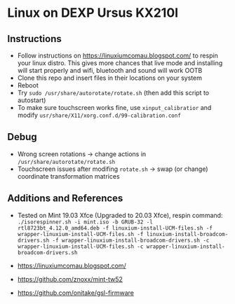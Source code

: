 # Linux on DEXP Ursus KX210I

## Instructions
* Follow instructions on https://linuxiumcomau.blogspot.com/ to respin your linux distro. 
This gives more chances that live mode and installing will start properly and wifi, bluetooth and sound will work OOTB
* Clone this repo and insert files in their locations on your system
* Reboot
* Try `sudo /usr/share/autorotate/rotate.sh` (then add this script to autostart)
* To make sure touchscreen works fine, use `xinput_calibratior` and modify `usr/share/X11/xorg.conf.d/99-calibration.conf`

## Debug
* Wrong screen rotations -> change actions in `/usr/share/autorotate/rotate.sh`
* Touchscreen issues after modifing `rotate.sh` -> swap (or change) coordinate transformation matrices

## Additions and References
* Tested on Mint 19.03 Xfce (Upgraded to 20.03 Xfce), respin command:
`./isorespinner.sh -i mint.iso -b GRUB-32 -l rtl8723bt_4.12.0_amd64.deb -f linuxium-install-UCM-files.sh -f wrapper-linuxium-install-UCM-files.sh -f linuxium-install-broadcom-drivers.sh -f wrapper-linuxium-install-broadcom-drivers.sh -c wrapper-linuxium-install-UCM-files.sh -c wrapper-linuxium-install-broadcom-drivers.sh`

* https://linuxiumcomau.blogspot.com/
* https://github.com/znoxx/mint-tw52
* https://github.com/onitake/gsl-firmware
